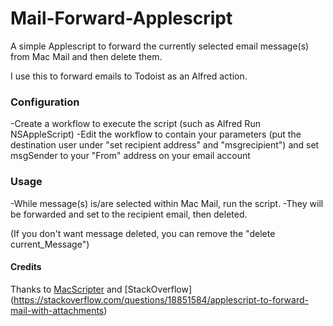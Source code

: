 # Mail-Forward-Applescript
A simple Applescript to forward the currently selected email message(s) from Mac Mail and then delete them. 

I use this to forward emails to Todoist as an Alfred action.

### Configuration
-Create a workflow to execute the script (such as Alfred Run NSAppleScript)
-Edit the workflow to contain your parameters (put the destination user under "set recipient address" and "msgrecipient") and set msgSender to your "From" address on your email account

### Usage
-While message(s) is/are selected within Mac Mail, run the script.
-They will be forwarded and set to the recipient email, then deleted.

(If you don't want message deleted, you can remove the "delete current_Message")

#### Credits
Thanks to [MacScripter](https://macscripter.net/viewtopic.php?pid=199288) and [StackOverflow] (https://stackoverflow.com/questions/18851584/applescript-to-forward-mail-with-attachments)
